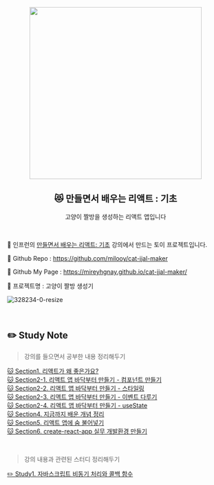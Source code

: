 <div align="center">
  <img width="400px;" src="https://user-images.githubusercontent.com/3839771/149098759-6a7b4a16-5c7f-431e-8fb5-cc750fd527a2.jpeg"/>
</div>
<h2 align="center">😻 만들면서 배우는 리액트 : 기초</h2>
<p align="center">고양이 짤방을 생성하는 리액트 앱입니다</p>

<br>

📌 인프런의 [만들면서 배우는 리액트: 기초](https://www.inflearn.com/course/%EB%A7%8C%EB%93%A4%EB%A9%B4%EC%84%9C-%EB%B0%B0%EC%9A%B0%EB%8A%94-%EB%A6%AC%EC%95%A1%ED%8A%B8-%EA%B8%B0%EC%B4%88) 강의에서 만드는 토이 프로젝트입니다.

📌 Github Repo : https://github.com/milooy/cat-jjal-maker

🔗 Github My Page : https://mireyhgnay.github.io/cat-jjal-maker/

📌 프로젝트명 : 고양이 짤방 생성기

![328234-0-resize](https://user-images.githubusercontent.com/3839771/149098995-0b89419a-58fb-494a-ade3-27aae5342553.gif)

<br>

## ✏️ Study Note

> 강의를 들으면서 공부한 내용 정리해두기

[🐱 Section1. 리액트가 왜 좋은가요?](https://github.com/mireyhgnay/cat-jjal-maker/blob/main/study-note/Section1.%20%EB%A6%AC%EC%95%A1%ED%8A%B8%EA%B0%80%20%EC%99%9C%20%EC%A2%8B%EC%9D%80%EA%B0%80%EC%9A%94%3F.md)  
[🐱 Section2-1. 리액트 앱 바닥부터 만들기 - 컴포넌트 만들기](https://github.com/mireyhgnay/cat-jjal-maker/blob/main/study-note/Section2-1.%20%EB%A6%AC%EC%95%A1%ED%8A%B8%20%EC%95%B1%20%EB%B0%94%EB%8B%A5%EB%B6%80%ED%84%B0%20%EB%A7%8C%EB%93%A4%EA%B8%B0%20-%20%EC%BB%B4%ED%8F%AC%EB%84%8C%ED%8A%B8%20%EB%A7%8C%EB%93%A4%EA%B8%B0.md)  
[🐱 Section2-2. 리액트 앱 바닥부터 만들기 - 스타일링](https://github.com/mireyhgnay/cat-jjal-maker/blob/main/study-note/Section2-2.%20%EB%A6%AC%EC%95%A1%ED%8A%B8%20%EC%95%B1%20%EB%B0%94%EB%8B%A5%EB%B6%80%ED%84%B0%20%EB%A7%8C%EB%93%A4%EA%B8%B0%20-%20%EC%8A%A4%ED%83%80%EC%9D%BC%EB%A7%81.md)  
[🐱 Section2-3. 리액트 앱 바닥부터 만들기 - 이벤트 다루기](https://github.com/mireyhgnay/cat-jjal-maker/blob/main/study-note/Section2-3.%20%EB%A6%AC%EC%95%A1%ED%8A%B8%20%EC%95%B1%20%EB%B0%94%EB%8B%A5%EB%B6%80%ED%84%B0%20%EB%A7%8C%EB%93%A4%EA%B8%B0%20-%20%EC%9D%B4%EB%B2%A4%ED%8A%B8%20%EB%8B%A4%EB%A3%A8%EA%B8%B0.md)  
[🐱 Section2-4. 리액트 앱 바닥부터 만들기 - useState](https://github.com/mireyhgnay/cat-jjal-maker/blob/main/study-note/Section3-4.%20%EB%A6%AC%EC%95%A1%ED%8A%B8%20%EC%95%B1%20%EB%B0%94%EB%8B%A5%EB%B6%80%ED%84%B0%20%EB%A7%8C%EB%93%A4%EA%B8%B0%20-%20useState.md)  
[🐱 Section4. 지금까지 배운 개념 정리](https://github.com/mireyhgnay/cat-jjal-maker/blob/main/study-note/Section4.%20%EC%A7%80%EA%B8%88%EA%B9%8C%EC%A7%80%20%EB%B0%B0%EC%9A%B4%20%EA%B0%9C%EB%85%90%20%EC%A0%95%EB%A6%AC.md)  
[🐱 Section5. 리액트 앱에 숨 불어넣기](https://github.com/mireyhgnay/cat-jjal-maker/blob/main/study-note/Section5.%20%EB%A6%AC%EC%95%A1%ED%8A%B8%20%EC%95%B1%EC%97%90%20%EC%88%A8%20%EB%B6%88%EC%96%B4%EB%84%A3%EA%B8%B0.md)  
[🐱 Section6. create-react-app 실무 개발환경 만들기](https://github.com/mireyhgnay/cat-jjal-maker/blob/main/study-note/Section6.%20create-react-app%20%EC%8B%A4%EB%AC%B4%20%EA%B0%9C%EB%B0%9C%ED%99%98%EA%B2%BD%20%EB%A7%8C%EB%93%A4%EA%B8%B0.md)

<br>

> 강의 내용과 관련된 스터디 정리해두기

[✏️ Study1. 자바스크립트 비동기 처리와 콜백 함수](https://github.com/mireyhgnay/cat-jjal-maker/blob/main/study-note/Study1.%20%EC%9E%90%EB%B0%94%EC%8A%A4%ED%81%AC%EB%A6%BD%ED%8A%B8%20%EB%B9%84%EB%8F%99%EA%B8%B0%20%EC%B2%98%EB%A6%AC%EC%99%80%20%EC%BD%9C%EB%B0%B1%20%ED%95%A8%EC%88%98.md)
